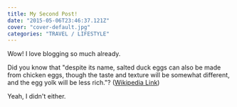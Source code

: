 ```yaml
---
title: My Second Post!
date: "2015-05-06T23:46:37.121Z"
cover: "cover-default.jpg"
categories: "TRAVEL / LIFESTYLE"
---
```


Wow! I love blogging so much already.

Did you know that "despite its name, salted duck eggs can also be made from
chicken eggs, though the taste and texture will be somewhat different, and the
egg yolk will be less rich."?
([Wikipedia Link](http://en.wikipedia.org/wiki/Salted_duck_egg))

Yeah, I didn't either.
